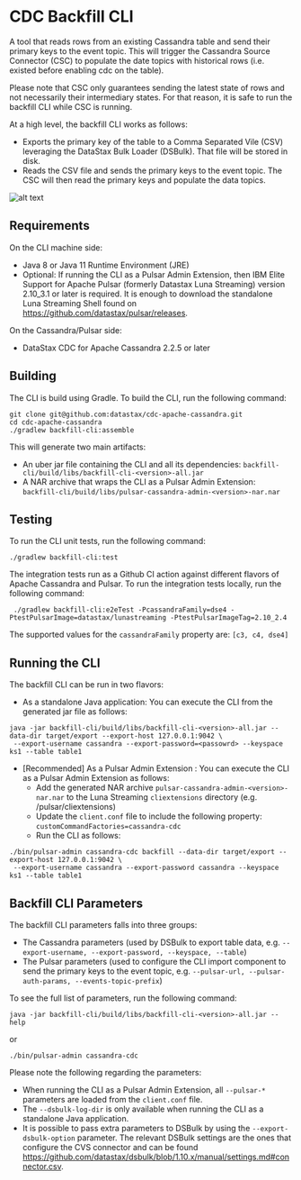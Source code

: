 # CDC Backfill CLI

A tool that reads rows from an existing Cassandra table and send their primary keys to the event topic. This will
trigger the Cassandra Source Connector (CSC) to populate the date topics with historical rows (i.e. existed 
before enabling cdc on the table). 

Please note that CSC only guarantees sending the latest state of rows and not
necessarily their intermediary states. For that reason, it is safe to run the backfill CLI while CSC is running.

At a high level, the backfill CLI works as follows:
* Exports the primary key of the table to a Comma Separated Vile (CSV) leveraging the DataStax Bulk Loader (DSBulk). That file will be stored in disk.
* Reads the CSV file and sends the primary keys to the event topic. The CSC will then read the primary keys and populate the data topics.

![alt text](backfill-cli.png "Backfill CLI")

## Requirements
On the CLI machine side:
 * Java 8 or Java 11 Runtime Environment (JRE)
 * Optional: If running the CLI as a Pulsar Admin Extension, then IBM Elite Support for Apache Pulsar (formerly Datastax Luna Streaming) version 2.10_3.1 or later is required. It is enough to download the standalone Luna Streaming Shell found on https://github.com/datastax/pulsar/releases.
 
On the Cassandra/Pulsar side:
 * DataStax CDC for Apache Cassandra 2.2.5 or later

## Building
The CLI is build using Gradle. To build the CLI, run the following command:
```
git clone git@github.com:datastax/cdc-apache-cassandra.git
cd cdc-apache-cassandra
./gradlew backfill-cli:assemble
```

This will generate two main artifacts:
* An uber jar file containing the CLI and all its dependencies: `backfill-cli/build/libs/backfill-cli-<version>-all.jar`
* A NAR archive that wraps the CLI as a Pulsar Admin Extension: `backfill-cli/build/libs/pulsar-cassandra-admin-<version>-nar.nar`

## Testing
To run the CLI unit tests, run the following command:
```
./gradlew backfill-cli:test
```
The integration tests run as a Github CI action against different flavors of Apache Cassandra and Pulsar. To run the integration tests locally, run the following command:
```
 ./gradlew backfill-cli:e2eTest -PcassandraFamily=dse4 -PtestPulsarImage=datastax/lunastreaming -PtestPulsarImageTag=2.10_2.4
```
The supported values for the `cassandraFamily` property are: `[c3, c4, dse4]`

## Running the CLI
The backfill CLI can be run in two flavors:
* As a standalone Java application: You can execute the CLI from the generated jar file as follows:
```
java -jar backfill-cli/build/libs/backfill-cli-<version>-all.jar --data-dir target/export --export-host 127.0.0.1:9042 \
 --export-username cassandra --export-password=<passowrd> --keyspace ks1 --table table1 
```
* [Recommended] As a Pulsar Admin Extension : You can execute the CLI as a Pulsar Admin Extension as follows:
  * Add the generated NAR archive `pulsar-cassandra-admin-<version>-nar.nar` to the Luna Streaming `cliextensions` directory (e.g. /pulsar/cliextensions)
  * Update the `client.conf` file to include the following property: `customCommandFactories=cassandra-cdc`
  * Run the CLI as follows:
```
./bin/pulsar-admin cassandra-cdc backfill --data-dir target/export --export-host 127.0.0.1:9042 \
 --export-username cassandra --export-password cassandra --keyspace ks1 --table table1
```

## Backfill CLI Parameters
The backfill CLI parameters falls into three groups: 
* The Cassandra parameters (used by DSBulk to export table data, e.g. `--export-username, --export-password, --keyspace, --table`)
* The Pulsar parameters (used to configure the CLI import component to send the primary keys to the event topic, e.g. `--pulsar-url, --pulsar-auth-params, --events-topic-prefix`)

To see the full list of parameters, run the following command:
```
java -jar backfill-cli/build/libs/backfill-cli-<version>-all.jar --help
```
or
```
./bin/pulsar-admin cassandra-cdc
```

Please note the following regarding the parameters:
* When running the CLI as a Pulsar Admin Extension, all `--pulsar-*` parameters are loaded from the `client.conf` file. 
* The `--dsbulk-log-dir` is only available when running the CLI as a standalone Java application.
* It is possible to pass extra parameters to DSBulk by using the `--export-dsbulk-option` parameter. The relevant DSBulk settings are the ones that configure the CVS connector and can be found https://github.com/datastax/dsbulk/blob/1.10.x/manual/settings.md#connector.csv.
